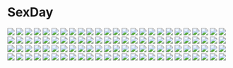 # SexDay
![](https://konachan.com/image/8549d49d57511a185b6995039be5021b/Konachan.com%20-%20126319%20blonde_hair%20boots%20hat%20kyuubee%20mahou_shoujo_madoka_magica%20thighhighs%20tomoe_mami%20ume_%28pickled_plum%29.jpg)
![](https://konachan.com/image/e9482fa6baa04a11ccf7bc86523f99c1/Konachan.com%20-%20185292%20black_hair%20blue_eyes%20breasts%20cleavage%20gloves%20green_eyes%20haku_%28p%26d%29%20karin_%28p%26d%29%20lao_meng%20long_hair%20petals%20tail%20thighhighs%20twintails%20white_hair.jpg)
![](https://konachan.com/image/777cefd4f55d491dda629507d886f82f/Konachan.com%20-%20166872%20anthropomorphism%20black_hair%20blue_hair%20bodysuit%20cape%20jpeg_artifacts%20long_hair%20navel%20redjuice%20sideboob%20skintight%20sword%20weapon%20yellow_eyes.jpg)
![](https://konachan.com/image/279e8da43d466e88f1d6cb31c6e2e88f/Konachan.com%20-%2062530%202girls%20breast_grab%20breasts%20collar%20crown%20fingering%20game_cg%20jpeg_artifacts%20long_hair%20navel%20nipples%20nude%20orange_hair%20purple_hair%20red_hair%20wet%20yuri.jpg)
![](https://konachan.com/jpeg/ffb54df81afbbb1fd3e9ed9b5ba00e6e/Konachan.com%20-%2039619%20chrona%20death_the_kid%20maka_albarn%20medusa%20soul_eater%20soul_eater_evans%20transparent%20vector.jpg)
![](https://konachan.com/image/c08aa0cfd80d26a0f72aa7503854debc/Konachan.com%20-%2050022%20anthropomorphism%20axis_powers_hetalia%20blush%20chinese_clothes%20chinese_dress%20fan%20long_hair%20purple_hair%20taiwan_%28hetalia%29.jpg)
![](https://konachan.com/jpeg/328ff6e4bf13a30b3e4ff9339ccb67f7/Konachan.com%20-%20278342%20animal%20blush%20bongo_cat%20bow%20brown_hair%20chibi%20gloves%20hat%20hoto_cocoa%20magic%20miicha%20parody%20ponytail%20rabbit%20short_hair%20skirt%20waifu2x%20watermark%20white%20wink.jpg)
![](https://konachan.com/jpeg/477530f76c83b4026ed8ee105283b4a0/Konachan.com%20-%2094292%20breasts%20game_cg%20hayasaka_naki%20hayasaka_tsukasa%20izumi_mahiru%20night%20nipples%20open_shirt%20pink_hair%20soranica_ele.jpg)
![](https://konachan.com/image/96fbebea923487bdd9865850aeb4c64f/Konachan.com%20-%20305092%20anus%20ass%20black_hair%20blush%20breasts%20catgirl%20cropped%20fang%20garter%20green_eyes%20karyl%20long_hair%20nipples%20nopan%20pussy%20rkrk12%20stockings%20tail%20tears%20uncensored.jpg)
![](https://konachan.com/image/f92fca83567dd3b3827458844fdd60c2/Konachan.com%20-%2015932%20dengeki_moeoh%20maid%20matsumoto_noriyuki.jpg)
![](https://konachan.com/image/a6724576c765ff192e878fc053c6b860/Konachan.com%20-%2041230%20clannad%20furukawa_sanae.jpg)
![](https://konachan.com/image/46674c7152921af0ff7547dcc28ac3b1/Konachan.com%20-%20213793%20barefoot%20bath%20bathtub%20breasts%20catcan%20cleavage%20long_hair%20original%20purple_hair%20rubber_duck%20shorts%20water%20wristwear%20yellow_eyes.jpg)
![](https://konachan.com/image/ad71900fbe7e0e684b9a2ef5945c6c7c/Konachan.com%20-%20134174%20blue_hair%20bra%20breasts%20brown_eyes%20cleavage%20original%20panties%20umakatsuhai%20underwear%20undressing%20wet.jpg)
![](https://konachan.com/jpeg/5a4fcfb6dbf0c112151914e2a8207d9e/Konachan.com%20-%20130286%20black_hair%20game_cg%20ichinose_yua%20makita_maki%20school_uniform%20scythe%20shinigami_no_testament%20weapon.jpg)
![](https://konachan.com/image/e95466b06b365e4ef6600c82cb7147c1/Konachan.com%20-%209293%20blonde_hair%20blue_eyes%20fang%20little_busters%21%20noumi_kudryavka%20panties%20skirt%20underwear%20zettai_ryouiki.jpg)
![](https://konachan.com/jpeg/acf24ed3c5c9d32246991909a40841fd/Konachan.com%20-%20123897%20animal_ears%20black_eyes%20black_hair%20foxgirl%20gray_eyes%20original%20second_heaven%20stockings%20tail%20white.jpg)
![](https://konachan.com/jpeg/5ae24d8cb0d264be35c300f5edc0c548/Konachan.com%20-%20260410%20amagi_brilliant_park%20blush%20breasts%20brown_eyes%20close%20long_hair%20nipples%20sento_isuzu%20third-party_edit%20white%20yuuki_hagure.jpg)
![](https://konachan.com/image/7912ef626361ed25fd695cb3154f1b89/Konachan.com%20-%20141309%20animal_ears%20brown_eyes%20brown_hair%20drink%20futatsuiwa_mamizou%20glasses%20risu_maroon%20sake%20short_hair%20tail%20touhou.jpg)
![](https://konachan.com/image/04e1136c8cd987439abea16abc197015/Konachan.com%20-%2017239%20animal_ears%20catgirl%20tagme.jpg)
![](https://konachan.com/image/fecacadc9aa19c86139a6a873b3f1b1e/Konachan.com%20-%2091541%20autumn%20black_hair%20breasts%20game_cg%20kurenai_no_tsuki%20leaves%20nipples%20nude%20riv%20saginomiya_sunao%20short_hair%20yellow_eyes.jpg)
![](https://konachan.com/image/07c144e8d6aef33a3ab7028e7f209d9a/Konachan.com%20-%20135678%20blonde_hair%20forest%20janemere%20long_hair%20original%20pixiv_fantasia%20sword%20tree%20weapon.jpg)
![](https://konachan.com/image/cce5fb7eec2acfa649aae20f504f228b/Konachan.com%20-%20252456%20animal%20candy%20chocolate%20food%20fruit%20nobody%20orange_%28fruit%29%20original%20signed%20strawberry%20yutaka_kana.jpg)
![](https://konachan.com/image/d5127a37b9d453dfbd460778507cb239/Konachan.com%20-%20251542%202girls%20animal_ears%20brown_hair%20doggirl%20dress%20grass%20landscape%20original%20pantyhose%20red_eyes%20scenic%20shade%20sleeping%20tail%20tokinohimitsu%20tree%20watermark.jpg)
![](https://konachan.com/image/fcabbd2dda96f80088b97af94e011598/Konachan.com%20-%2078608%20adachi_shingo%20inami_mahiru%20japanese_clothes%20kimono%20matsumoto_maya%20megami%20moon%20night%20scan%20takanashi_nazuna%20taneshima_popura%20working%21%21%20yamada_aoi.jpg)
![](https://konachan.com/image/bb86824e9773b35d8ba36eaa336505b2/Konachan.com%20-%20144772%20bandaid%20boots%20green%20guitar%20hatsune_miku%20instrument%20long_hair%20monochrome%20siraume11%20twintails%20vocaloid.jpg)
![](https://konachan.com/image/83e8bd91d267df5417a60cf9e606f255/Konachan.com%20-%2048840%20akiyama_mio%20k-on%21%20panties%20underwear.jpg)
![](https://konachan.com/jpeg/219bd467f7e2be3aab6ea50d3560c715/Konachan.com%20-%20156578%20blue_hair%20breasts%20game_cg%20himesato_isami%20hoshina_yuki%20karakouji_orie%20long_hair%20love_sick_puppies%20navel%20nipples%20nude%20red_hair.jpg)
![](https://konachan.com/image/ec49f0666f11b0d9f97d1d2c695627d7/Konachan.com%20-%2045655%20clannad%20sakagami_tomoyo.jpg)
![](https://konachan.com/jpeg/5dbb8e7874f989d49f0dc76e31a50ed6/Konachan.com%20-%20282728%20apple%20blush%20bow%20catgirl%20cherry%20food%20fruit%20hasune%20headdress%20ice_cream%20long_hair%20orange_hair%20original%20purple_eyes%20strawberry%20tail%20thighhighs%20waitress.jpg)
![](https://konachan.com/image/d4ac9fa92f50f3d7a6f77dfd6f3a34b4/Konachan.com%20-%2098952%20bikini%20blonde_hair%20charlotte_dunois%20clouds%20cum%20infinite_stratos%20nipples%20nozomi-y%20sex%20swimsuit%20tears.jpg)
![](https://konachan.com/image/79f5ed9e1374d5416976fdfe12e288f1/Konachan.com%20-%20225881%20all_male%20flowers%20gray_hair%20idolmaster%20idolmaster_side-m%20kizaki_ren%20long_hair%20male%20mikapoe%20wristwear%20yellow_eyes.jpg)
![](https://konachan.com/jpeg/3d74b450ae37cfd105e5aaee0a262592/Konachan.com%20-%2019143%20kobushi_abiru%20sayonara_zetsubou_sensei.jpg)
![](https://konachan.com/jpeg/7c9072d616f0b18f5dbd1f24582ef281/Konachan.com%20-%2049659%20blonde_hair%20blue_eyes%20k-on%21%20kotobuki_tsumugi%20thighhighs.jpg)
![](https://konachan.com/image/8b6953a539e891cc1e513619406892b7/Konachan.com%20-%2068110%20blush%20brown_hair%20close%20last_order%20orange_eyes%20short_hair%20to_aru_majutsu_no_index.jpg)
![](https://konachan.com/jpeg/d9622c23ba9e77eb017d603fb3cb9bdd/Konachan.com%20-%20290447%20armor%20blonde_hair%20climb_%28overlord%29%20cropped%20crown%20flowers%20gradient%20long_hair%20male%20overlord%20petals%20renner_theiere_chardelon_ryle_vaiself%20so-bin.jpg)
![](https://konachan.com/jpeg/0a6c856c311107aa0c7ac019a539350b/Konachan.com%20-%2095110%20119%20blonde_hair%20hat%20moriya_suwako%20short_hair%20thighhighs%20touhou%20yellow_eyes.jpg)
![](https://konachan.com/jpeg/1b153f290eec1e7b14a9b4d6f54cf758/Konachan.com%20-%20179920%20aqua_eyes%20bed%20blood%20breasts%20censored%20dress%20game_cg%20headband%20long_hair%20nipples%20panties%20panty_pull%20penis%20pussy%20sara_tefal%20sex%20twintails%20underwear.jpg)
![](https://konachan.com/jpeg/d02cd9c5d3557917d4d9cf2793cc6021/Konachan.com%20-%20213412%20aqua_eyes%20breasts%20brown_hair%20cleavage%20dress%20garter_belt%20long_hair%20original%20petals%20quuni%20stockings%20thighhighs%20white.jpg)
![](https://konachan.com/jpeg/34b68f43e89caacdd268dd986d50eb4b/Konachan.com%20-%20289210%20amashiro_natsuki%20animal_ears%20catgirl%20cropped%20drink%20fang%20gradient%20gray_hair%20green_eyes%20long_hair%20nacho_neko%20original.jpg)
![](https://konachan.com/jpeg/bc11911b2eb155667db778a50ae196ca/Konachan.com%20-%20275971%20aqua_eyes%20aqua_hair%20cape%20dress%20drink%20hat%20long_hair%20military%20original%20primcoco%20sword%20thighhighs%20transparent%20weapon.jpg)
![](https://konachan.com/image/92ecd6ca81ce0c652ca571ed72efba9f/Konachan.com%20-%20147707%20animal_ears%20choker%20doggirl%20dress%20light%20p19%20red_eyes%20shiro_%28shiropika%29%20shiro_no_pikapika_ohoshi-sama%20takatou_yuki%20white_hair.jpg)
![](https://konachan.com/jpeg/5987bbf1c406a2f4eba2bca2ca1f4965/Konachan.com%20-%20122578%20cape%20cygnus%20game_cg%20kikouyoku_senki_gin_no_toki_no_corona%20odagiri_corona.jpg)
![](https://konachan.com/image/5b18280bf8b0710889c9c90d7893deb4/Konachan.com%20-%2053033%20chibi%20figure%20hatsune_miku%20vocaloid.jpg)
![](https://konachan.com/jpeg/262b69ae9357137817b7ad9e74ed3a3a/Konachan.com%20-%20158727%20blue_eyes%20brown_hair%20original%20scan%20tatekawa_mako%20thighhighs%20wnb_mark.jpg)
![](https://konachan.com/image/c2f13d96cebb1c5266895550d21164b8/Konachan.com%20-%20108619%20agahari%20animal_ears%20eila_ilmatar_juutilainen%20erica_hartmann%20francesca_lucchini%20miyafuji_yoshika%20perrine-h_clostermann%20sanya_v_litvyak%20strike_witches.jpg)
![](https://konachan.com/jpeg/4c874b680dbcbba14d973412a3998cc1/Konachan.com%20-%20298673%20autumn%20brown_hair%20close%20cropped%20kyouya_kakehi%20leaves%20long_hair%20original%20scan%20yellow_eyes.jpg)
![](https://konachan.com/image/750320e1147beda93b1c3f8f5ec7e8d7/Konachan.com%20-%20116135%20hatsune_miku%20kagamine_len%20kagamine_rin%20male%20vocaloid.jpg)
![](https://konachan.com/image/b5f3049f5dc4edf3cc8d452b8050e355/Konachan.com%20-%20219942%20aqua_eyes%20aqua_hair%20ass%20hatsune_miku%20long_hair%20panties%20striped_panties%20twintails%20underwear%20vocaloid%20white%20wokada.jpg)
![](https://konachan.com/jpeg/16200c8e8ec13f33fb35983b3d493984/Konachan.com%20-%20120265%20dandelion%20game_cg%20matsuno_canel%20shirakawa_kobato%20taisetsu_na_kimi_no_tame_ni_boku_ni_dekiru_ichiban_no_koto.jpg)
![](https://konachan.com/jpeg/c2507111331a8fa2d0bd6167ee4de429/Konachan.com%20-%20243478%20annin_doufu%20braids%20brown_hair%20clouds%20flowers%20green_eyes%20idolmaster%20idolmaster_cinderella_girls%20shibuya_rin%20short_hair%20sky%20water%20wedding%20wedding_attire.jpg)
![](https://konachan.com/image/aab54dd92ef1092be8e4fb176402542a/Konachan.com%20-%2039576%20hidamari_sketch%20miyako%20ume_aoki%20yuno.jpg)
![](https://konachan.com/jpeg/5125ff5e66580360a0318105847446c4/Konachan.com%20-%20107330%20bed%20blush%20breasts%20censored%20clochette%20game_cg%20nipples%20nude%20oshiki_hitoshi%20penis%20pussy%20pussy_juice%20red_eyes%20red_hair%20sex%20yuutenji_mishio.jpg)
![](https://konachan.com/image/2272e7f530b80fefa1a4e4b326808eca/Konachan.com%20-%20272965%20bowser%20f-zero%20group%20inkling%20ivysaur%20kirby%20lucas%20luma%20male%20mario%20mother%20ness%20pacman%20pichu%20pit%20pokemon%20popo%20r.o.b%20ridley%20sheik%20shulk%20sonic%20wario%20yoshi.jpg)
![](https://konachan.com/jpeg/fc34397d0bede1e1935bd8e2aea966a5/Konachan.com%20-%20270507%20aqua_eyes%20black_hair%20book%20breasts%20brown_eyes%20cake%20cleavage%20dress%20drink%20flowers%20food%20glasses%20headband%20long_hair%20petals%20phone%20short_hair%20swordsouls.jpg)
![](https://konachan.com/jpeg/1c6c008d77861ee9a9e40bdef6425328/Konachan.com%20-%20197629%20animal_ears%20aqua_eyes%20ass%20blonde_hair%20cherrypin%20foxgirl%20hat%20long_hair%20nopan%20open_shirt%20original%20tail%20thighhighs%20uniform%20wet%20white.jpg)
![](https://konachan.com/jpeg/ac7681181eed30d6bf9a6c2b0555b839/Konachan.com%20-%20243083%20anthropomorphism%20bed%20black_hair%20bow%20bra%20breasts%20cleavage%20kamelie%20kantai_collection%20long_hair%20navel%20oyashio_%28kancolle%29%20panties%20underwear%20yellow_eyes.jpg)
![](https://konachan.com/image/32e99089d7d57cd9269ec27def95a167/Konachan.com%20-%2088260%20chimuchimu%20guitar%20hatsune_miku%20instrument%20stars%20thighhighs%20tie%20twintails%20vocaloid.jpg)
![](https://konachan.com/image/a6ff157c7a59959ef07dae0c2b528531/Konachan.com%20-%20277470%20bikini%20breasts%20brown_hair%20dark%20glasses%20gradient%20green_eyes%20ham_na-bi%20lee_ji-eun%20long_hair%20navel%20pink_eyes%20pink_hair%20short_hair%20swimsuit%20tie%20twintails.jpg)
![](https://konachan.com/jpeg/338d64f244699280621cbe68548872ff/Konachan.com%20-%20140086%20barefoot%20bath%20black_hair%20blush%20choker%20drink%20eiyuu_senki%20game_cg%20ishikawa_goemon_%28eiyuu_senki%29%20nude%20oyari_ashito%20ponytail%20sake%20water%20yellow_eyes.jpg)
![](https://konachan.com/image/b31dad4f135968ac542742ff7aefe154/Konachan.com%20-%20170542%20blonde_hair%20blue_eyes%20blush%20cat_smile%20elbow_gloves%20gloves%20headband%20leaves%20long_hair%20o_daizen%20panties%20skirt%20thighhighs%20underwear%20water%20zettai_ryouiki.jpg)
![](https://konachan.com/image/a2a892b01b527c0b41e1df4d511841a0/Konachan.com%20-%20128296%20blue_eyes%20blue_hair%20crying%20dress%20hatsune_miku%20karakuri_pierrot_%28vocaloid%29%20long_hair%20mask%20tears%20twintails%20vocaloid%20white.jpg)
![](https://konachan.com/image/30c901e394ee4270b52cfebdabb7d081/Konachan.com%20-%2012981%20saigyouji_yuyuko%20touhou.jpg)
![](https://konachan.com/image/e93004cdc33b64a1dc8f00ea562bad7f/Konachan.com%20-%20250159%20aliasing%20fujiwara_no_mokou%20gray_hair%20kan_%28aaaaari35%29%20long_hair%20red_eyes%20touhou%20white.jpg)
![](https://konachan.com/image/7fd4c1defdc2ded10a382d9e8c234618/Konachan.com%20-%20251449%20aqua_eyes%20blush%20flowers%20necklace%20original%20pink_hair%20ribbons%20short_hair%20skunkyfly%20watermark.jpg)
![](https://konachan.com/image/fe016b6766bb6923ce19368dfcd76308/Konachan.com%20-%20263616%20barefoot%20beach%20black_hair%20blue_eyes%20blue_hair%20drink%20fan%20gotou_moyoko%20gray_eyes%20kingzone%20short_hair%20sono_midoriko%20swimsuit%20towel%20tree%20water%20watermark.jpg)
![](https://konachan.com/jpeg/78b4177bff8932f873dad4ba26b3c140/Konachan.com%20-%20240937%20ass%20black_hair%20bow%20breasts%20headphones%20long_hair%20matsumiya_kiseri%20no_bra%20nopan%20pink_eyes%20school_uniform%20skirt%20thighhighs.jpg)
![](https://konachan.com/jpeg/c0578f0e8ed15391ae940709525484a0/Konachan.com%20-%20209175%20apple%20blush%20candy%20festival%20food%20fruit%20game_cg%20japanese_clothes%20kiritani_riria%20long_hair%20pink_hair%20ponytail%20purple_eyes%20sayori%20smile%20summer%20yukata.jpg)
![](https://konachan.com/jpeg/7fda1f06dd8e2a1625763811daa3462d/Konachan.com%20-%20283412%20animal_ears%20bandage%20bandaid%20blue_eyes%20cat_smile%20catgirl%20dress%20fang%20gray_hair%20kizuna_akari%20long_hair%20natsuki_teru%20short_hair%20tears%20tie%20voiceroid.jpg)
![](https://konachan.com/image/de75bf10b13e61e30b6663c0c6b107db/Konachan.com%20-%20169024%20blonde_hair%20butterfly%20cherry_blossoms%20fan%20flowers%20hat%20jyuui%20long_hair%20pink_hair%20saigyouji_yuyuko%20short_hair%20touhou%20yakumo_yukari.jpg)
![](https://konachan.com/image/bf66bebc21649f5860df77eb7f38a55b/Konachan.com%20-%2075250%20arima_senne%20book%20breasts%20brown_hair%20cleavage%20glasses%20kashiwamochi_yomogi%20long_hair%20no_bra%20original%20ponytail%20red_eyes%20third-party_edit.jpg)
![](https://konachan.com/image/9eee6b190605da3d2950d4c4dbb9db3c/Konachan.com%20-%2091481%20aqua_hair%20butterfly%20dress%20hatsune_miku%20jpeg_artifacts%20sakisato_kiriko%20twintails%20vocaloid.jpg)
![](https://konachan.com/image/028d0d03e2c480bcb336001f6989150b/Konachan.com%20-%20194603%20animal%20bird%20boat%20kklaji008%20landscape%20original%20scenic%20skirt%20sky%20sunset%20water.jpg)
![](https://konachan.com/image/218fafe59502b41391f200e1b6357ce5/Konachan.com%20-%2022702%20carnelian%20jpeg_artifacts%20lilith_%28yami_to_boushi_to_hon_no_tabibito%29%20original%20witch%20yami_to_boushi_to_hon_no_tabibito.jpg)
![](https://konachan.com/image/65c5a3bc52c28db28a18856091a962d6/Konachan.com%20-%20129138%20tagme%20tagme_%28artist%29.jpg)
![](https://konachan.com/jpeg/f51db55d60120a8e263d04377705ac43/Konachan.com%20-%20215164%20autumn%20brown_hair%20dualscreen%20gray_eyes%20leaves%20original%20scarf%20steelleets%20waifu2x.jpg)
![](https://konachan.com/jpeg/f6889adcbad9be4ceb932961cb464bdf/Konachan.com%20-%20280887%20anus%20ass%20ass_grab%20blonde_hair%20breasts%20hachiyou%20long_hair%20nipples%20no_bra%20open_shirt%20pubic_hair%20pussy%20red_eyes%20ribbons%20thighhighs%20tie%20uncensored%20urine.jpg)
![](https://konachan.com/image/ff6a334d6063038760df1286ed2afea5/Konachan.com%20-%20172617%20autumn%20boots%20building%20canji0%20hatsune_miku%20landscape%20leaves%20scenic%20skirt%20twintails%20vocaloid.jpg)
![](https://konachan.com/jpeg/060068975d2669999e61ce4da78faea9/Konachan.com%20-%20198121%20dawndusk%20hinanawi_tenshi%20touhou.jpg)
![](https://konachan.com/image/8188fd29941ec53048c74f7621f539d8/Konachan.com%20-%20125279%20blush%20cat_smile%20chibi%20ex_keine%20fang%20green_hair%20horns%20kamishirasawa_keine%20long_hair%20rebecca_%28naononakukoroni%29%20sleeping%20touhou.jpg)
![](https://konachan.com/jpeg/7caa9e3995e8cce404d5508e27ba7490/Konachan.com%20-%20130819%20all_male%20book%20japanese_clothes%20madara%20male%20moco_%28chaton315%29%20natsume_takashi%20natsume_yuujinchou%20ribbons.jpg)
![](https://konachan.com/jpeg/25ff8f2dc2d918b1fb31446fd8ec848f/Konachan.com%20-%20113714%20john_doe_%28yumekui_merry%29%20mask%20yumekui_merry.jpg)
![](https://konachan.com/image/19d49d94cd8ecd0e7940f1bbde6bdd9f/Konachan.com%20-%2064475%20blush%20food%20inagaki_miiko%20marginal_skip%20misagiri_kanade%20moonstone%20thighhighs%20twintails.jpg)
![](https://konachan.com/jpeg/26fc069088f82d5e435604b8ad379add/Konachan.com%20-%20183227%20culture_japan%20suenaga_mirai%20tagme%20zoom_layer.jpg)
![](https://konachan.com/image/4257a887f3787c48210b5d9e0ffa6277/Konachan.com%20-%20186785%20blue_eyes%20blue_hair%20choker%20hat%20heco_%28mama%29%20isis_%28p%26d%29%20long_hair%20puzzle_%26_dragons%20staff%20watermark.jpg)
![](https://konachan.com/image/9fc6626224afeb1a6d84eb8c620f09d6/Konachan.com%20-%20302143%20blush%20cat_smile%20green_hair%20hatsune_miku%20heart%20kk_%28aky2374%29%20long_hair%20skirt%20tie%20twintails%20vocaloid%20white.jpg)
![](https://konachan.com/image/9ef0e5734543fcb2fa95404f3dddc083/Konachan.com%20-%20183097%20black_eyes%20black_hair%20kuzu_no_honkai%20petals%20short_hair%20tears%20yasuraoka_hanabi%20yokoyari_mengo.jpg)
![](https://konachan.com/image/a1fbcaffef8c83608300a7dd209aabba/Konachan.com%20-%2062170%20ganesagi%20konpaku_youmu%20red_eyes%20short_hair%20sword%20touhou%20weapon%20white_hair.jpg)
![](https://konachan.com/image/5df7683b11196e98791b336d4848d793/Konachan.com%20-%20169679%20black_hair%20blue_eyes%20blush%20boots%20horns%20kill_la_kill%20matoi_ryuuko%20navel%20red_hair%20shikawa11%20short_hair%20skirt%20sword%20thighhighs%20weapon.jpg)
![](https://konachan.com/image/5ffacaea333fb822bd96123ada0ee2e8/Konachan.com%20-%20255786%20aqua_eyes%20bike_shorts%20blue_hair%20blush%20gochuumon_wa_usagi_desu_ka%3F%20kafuu_chino%20loli%20long_hair%20niiya%20shorts%20tippy_%28gochiusa%29.jpg)
![](https://konachan.com/image/fa2a783f1ad091063ce47dbfaeda6e57/Konachan.com%20-%20225636%20aliasing%20ayase_eri%20black_hair%20blonde_hair%20blue_eyes%20dress%20gloves%20gun%20headdress%20hiroki_ree%20necklace%20red_hair%20signed%20sonoda_umi%20weapon%20yellow_eyes.jpg)
![](https://konachan.com/image/0b7e4f39fa88fda1d06d6273d22a86c7/Konachan.com%20-%20189177%20aqua_eyes%20aqua_hair%20dress%20feathers%20hatsune_miku%20litsvn%20long_hair%20twintails%20vocaloid.jpg)
![](https://konachan.com/jpeg/4fa6c9afba5bdc87b50d0e856db449db/Konachan.com%20-%20235100%20aqua_eyes%20aqua_hair%20blush%20clouds%20cosplay%20crossover%20dress%20glasses%20headdress%20kuriyama_mirai%20maid%20rem_%28re%3Azero%29%20sando%20school_uniform%20short_hair%20sky%20tears.jpg)
![](https://konachan.com/image/b38c53b3184f467899fb6ab8fb5ffa4c/Konachan.com%20-%20144484%20green_hair%20hatsune_miku%20jpeg_artifacts%20kanipanda%20long_hair%20navel%20ruins%20see_through%20skirt%20stars%20thighhighs%20tie%20twintails%20vocaloid%20zettai_ryouiki.jpg)
![](https://konachan.com/jpeg/4d8f4fcf7aedc743e14b423a255d67ee/Konachan.com%20-%20214279%20barefoot%20blue_eyes%20blue_hair%20flat_chest%20gochuumon_wa_usagi_desu_ka%3F%20kafuu_chino%20loli%20long_hair%20masaki_kei%20school_swimsuit%20swimsuit.jpg)
![](https://konachan.com/image/dd8317dba724e7e9dc9354c085b3ac4d/Konachan.com%20-%2030097%20carnelian%20kao_no_nai_tsuki%20kuraki_suzuna.jpg)
![](https://konachan.com/jpeg/5518bb6de28b253da1a1628a7ec31d26/Konachan.com%20-%20178246%20bow%20dress%20hat%20ranma%C2%BD%20seoji%20tendo_akane.jpg)
![](https://konachan.com/image/2ffa47d5cd5164a056bc12e6323f6796/Konachan.com%20-%2078735%20hatsune_miku%20sky%20twintails%20vocaloid.jpg)
![](https://konachan.com/image/514b93fbf467fc8a4b8e4c3a45b21ecf/Konachan.com%20-%2098019%20breasts%20cleavage%20dress%20eyepatch%20misaki_kurehito%20wings.jpg)
![](https://konachan.com/image/2e48da5f0a700cb5a38e16d67fdb321c/Konachan.com%20-%2084780%20ayuzawa_misaki%20black_hair%20blush%20brown_eyes%20fujiwara_hiro%20kaichou_wa_maid_sama%20sama%20vector.jpg)
![](https://konachan.com/jpeg/8868b5e97d37606eb76a6da16c4f76cb/Konachan.com%20-%20254977%20brown_hair%20cherry_blossoms%20flowers%20green_eyes%20japanese_clothes%20long_hair%20miko%20original%20tagme_%28artist%29.jpg)
